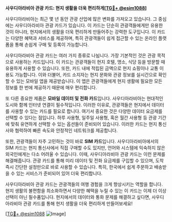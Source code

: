 **사우디아라비아 관광 카드: 현지 생활을 더욱 편리하게[[TG💪+ @esim1088](https://t.me/s/esim1088)]**

사우디아라비아는 최근 몇 년 동안 관광 산업에 많은 변화를 가져오고 있습니다. 그 중심에는 사우디아라비아 관광 카드가 있습니다. 이 카드는 단순히 관광객들에게만 유용한 것이 아니라, 현지에서의 생활을 더욱 편리하게 만들어주는 강력한 도구입니다. 이 카드는 다양한 혜택과 서비스를 제공하며, 특히 관광객들이 쉽게 접근할 수 있는 온라인 플랫폼을 통해 손쉽게 구매 및 등록이 가능합니다.

사우디아라비아 관광 카드는 여러 가지 종류로 나뉩니다. 가장 기본적인 것은 관광 목적으로 사용하는 카드입니다. 이 카드는 관광객들이 현지 호텔, 명소, 식당 등을 방문할 때 유용하게 사용할 수 있습니다. 또한, 카드 내에 적립된 금액으로 현지 쇼핑이나 교통 이용도 가능합니다. 이와 더불어, 카드 소지자는 현지 문화와 관광 정보를 실시간으로 확인할 수 있는 모바일 앱을 제공받습니다. 이 앱은 관광객들에게 현지 생활에 필요한 모든 정보를 한 번에 제공하기 때문에 매우 편리합니다.

또 다른 중요한 제품은 **모바일 데이터 및 전화 카드**입니다. 사우디아라비아는 현대적인 도시와 함께 인터넷 연결이 필수적입니다. 이러한 이유로, 관광객들은 현지에서 데이터를 사용할 수 있는 카드를 필요로 합니다. 여기서 중요한 것은 다양한 데이터 요금제를 선택할 수 있다는 점입니다. 하루 사용형, 일주일 사용형, 혹은 월간 사용형 등 관광 기간에 맞춰 유연하게 선택할 수 있는 옵션들이 준비되어 있습니다. 이러한 카드는 현지 통신사와 협력하여 빠른 속도와 안정적인 네트워크를 제공합니다.

또한, 관광객들이 자주 고민하는 것이 바로 **SIM 카드**입니다. 사우디아라비아에서의 SIM 카드는 현지 통신사에서 직접 구매할 수도 있지만, 언어와 시스템에 익숙하지 않은 외국인에게는 다소 어려울 수 있습니다. 이때, 사우디아라비아 관광 카드는 이런 문제를 해결해줍니다. 관광 카드를 통해 미리 데이터 및 전화 요금제를 구입할 수 있으며, 도착 즉시 간단한 설정만으로 바로 사용할 수 있습니다. 특히, 한국에서 쉽게 주문하고 배송받을 수 있는 서비스가 준비되어 있어 더욱 편리합니다.

사우디아라비아 관광 카드는 관광객들의 여행 경험을 크게 향상시키는 역할을 합니다. 현지 생활의 불편함을 최소화하면서 다양한 혜택을 누릴 수 있는 이 카드는 이제 더 이상 선택이 아닌 필수품입니다. 현지에서의 데이터와 통화 문제를 해결하고 싶다면, 사우디아라비아 관광 카드를 통해 현지 생활을 더욱 편리하게 만들어보세요!

[[TG💪+ @esim1088](https://t.me/s/esim1088) ![Image](https://i.postimg.cc/Y0z9fWf4/image.png)]